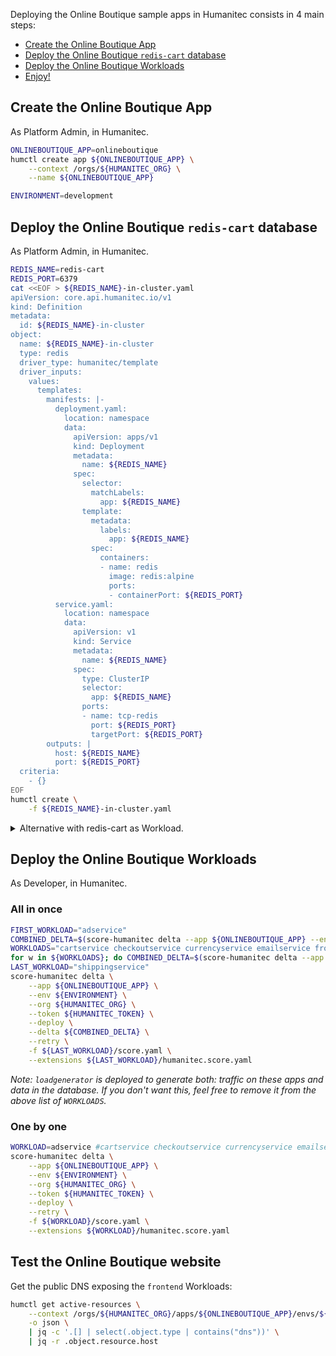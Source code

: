 Deploying the Online Boutique sample apps in Humanitec consists in 4 main steps:
- [Create the Online Boutique App](#create-the-online-boutique-app)
- [Deploy the Online Boutique `redis-cart` database](#deploy-the-online-boutique-redis-cart-database)
- [Deploy the Online Boutique Workloads](#deploy-the-online-boutique-workloads)
- [Enjoy!](#test-the-online-boutique-website)

## Create the Online Boutique App

As Platform Admin, in Humanitec.

```bash
ONLINEBOUTIQUE_APP=onlineboutique
humctl create app ${ONLINEBOUTIQUE_APP} \
	--context /orgs/${HUMANITEC_ORG} \
	--name ${ONLINEBOUTIQUE_APP}
```

```bash
ENVIRONMENT=development
```

## Deploy the Online Boutique `redis-cart` database

As Platform Admin, in Humanitec.

```bash
REDIS_NAME=redis-cart
REDIS_PORT=6379
cat <<EOF > ${REDIS_NAME}-in-cluster.yaml
apiVersion: core.api.humanitec.io/v1
kind: Definition
metadata:
  id: ${REDIS_NAME}-in-cluster
object:
  name: ${REDIS_NAME}-in-cluster
  type: redis
  driver_type: humanitec/template
  driver_inputs:
    values:
      templates:
        manifests: |-
          deployment.yaml:
            location: namespace
            data:
              apiVersion: apps/v1
              kind: Deployment
              metadata:
                name: ${REDIS_NAME}
              spec:
                selector:
                  matchLabels:
                    app: ${REDIS_NAME}
                template:
                  metadata:
                    labels:
                      app: ${REDIS_NAME}
                  spec:
                    containers:
                    - name: redis
                      image: redis:alpine
                      ports:
                      - containerPort: ${REDIS_PORT}
          service.yaml:
            location: namespace
            data:
              apiVersion: v1
              kind: Service
              metadata:
                name: ${REDIS_NAME}
              spec:
                type: ClusterIP
                selector:
                  app: ${REDIS_NAME}
                ports:
                - name: tcp-redis
                  port: ${REDIS_PORT}
                  targetPort: ${REDIS_PORT}
        outputs: |
          host: ${REDIS_NAME}
          port: ${REDIS_PORT}
  criteria:
    - {}
EOF
humctl create \
	-f ${REDIS_NAME}-in-cluster.yaml
```

<details>
  <summary>Alternative with redis-cart as Workload.</summary>

  Deploy the `redis-cart` database as a Workload:
  ```bash
  score-humanitec delta \
  	  --app ${ONLINEBOUTIQUE_APP} \
	  --env ${ENVIRONMENT} \
	  --org ${HUMANITEC_ORG} \
	  --token ${HUMANITEC_TOKEN} \
	  --deploy \
	  --retry \
	  -f ${REDIS_NAME}/score.yaml \
	  --extensions ${REDIS_NAME}/humanitec.score.yaml
  ```

  Create the `redis-cart` connection string resource definition:
  ```bash
  cat <<EOF > ${REDIS_NAME}-${ENVIRONMENT}.yaml
  apiVersion: core.api.humanitec.io/v1
  kind: Definition
  metadata:
    id: ${REDIS_NAME}-${ENVIRONMENT}
  object:
    name: ${REDIS_NAME}-${ENVIRONMENT}
    type: redis
    driver_type: humanitec/static
    driver_inputs:
      values:
        host: ${REDIS_NAME}
        port: ${REDIS_PORT}
    criteria:
      - env_id: ${ENVIRONMENT}
  EOF
  humctl create \
      -f ${REDIS_NAME}-${ENVIRONMENT}.yaml
  ```
</details>

## Deploy the Online Boutique Workloads

As Developer, in Humanitec.

### All in once

```bash
FIRST_WORKLOAD="adservice"
COMBINED_DELTA=$(score-humanitec delta --app ${ONLINEBOUTIQUE_APP} --env ${ENVIRONMENT} --org ${HUMANITEC_ORG} --token ${HUMANITEC_TOKEN} --retry -f ${FIRST_WORKLOAD}/score.yaml --extensions ${FIRST_WORKLOAD}/humanitec.score.yaml | jq -r .id)
WORKLOADS="cartservice checkoutservice currencyservice emailservice frontend loadgenerator paymentservice productcatalogservice recommendationservice"
for w in ${WORKLOADS}; do COMBINED_DELTA=$(score-humanitec delta --app ${ONLINEBOUTIQUE_APP} --env ${ENVIRONMENT} --org ${HUMANITEC_ORG} --token ${HUMANITEC_TOKEN} --delta ${COMBINED_DELTA} --retry -f $w/score.yaml --extensions $w/humanitec.score.yaml | jq -r .id); done
LAST_WORKLOAD="shippingservice"
score-humanitec delta \
	--app ${ONLINEBOUTIQUE_APP} \
	--env ${ENVIRONMENT} \
	--org ${HUMANITEC_ORG} \
	--token ${HUMANITEC_TOKEN} \
	--deploy \
	--delta ${COMBINED_DELTA} \
	--retry \
	-f ${LAST_WORKLOAD}/score.yaml \
	--extensions ${LAST_WORKLOAD}/humanitec.score.yaml
```
_Note: `loadgenerator` is deployed to generate both: traffic on these apps and data in the database. If you don't want this, feel free to remove it from the above list of `WORKLOADS`._

### One by one

```bash
WORKLOAD=adservice #cartservice checkoutservice currencyservice emailservice frontend loadgenerator paymentservice productcatalogservice recommendationservice shippingservice
score-humanitec delta \
	--app ${ONLINEBOUTIQUE_APP} \
	--env ${ENVIRONMENT} \
	--org ${HUMANITEC_ORG} \
	--token ${HUMANITEC_TOKEN} \
	--deploy \
	--retry \
	-f ${WORKLOAD}/score.yaml \
	--extensions ${WORKLOAD}/humanitec.score.yaml
```

## Test the Online Boutique website

Get the public DNS exposing the `frontend` Workloads:
```bash
humctl get active-resources \
	--context /orgs/${HUMANITEC_ORG}/apps/${ONLINEBOUTIQUE_APP}/envs/${ENVIRONMENT} \
	-o json \
	| jq -c '.[] | select(.object.type | contains("dns"))' \
	| jq -r .object.resource.host
```